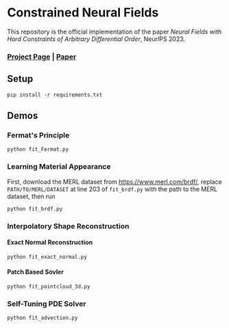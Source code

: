 # Constrained Neural Fields

This repository is the official implementation of the paper *Neural Fields with Hard Constraints of Arbitrary Differential Order*, NeurIPS 2023.

### [Project Page](https://zfc946.github.io/CNF.github.io/) | [Paper](https://arxiv.org/abs/2306.08943)

## Setup
```
pip install -r requirements.txt
```

## Demos

### Fermat's Principle

```
python fit_Fermat.py
```

### Learning Material Appearance
First, download the MERL dataset from https://www.merl.com/brdf/, replace `PATH/TO/MERL/DATASET` at line 203 of `fit_brdf.py` with the path to the MERL dataset, then run
```
python fit_brdf.py
```

### Interpolatory Shape Reconstruction

#### Exact Normal Reconstruction 
```
python fit_exact_normal.py
```
#### Patch Based Sovler
```
python fit_pointcloud_3d.py
```

### Self-Tuning PDE Solver
```
python fit_advection.py
```
